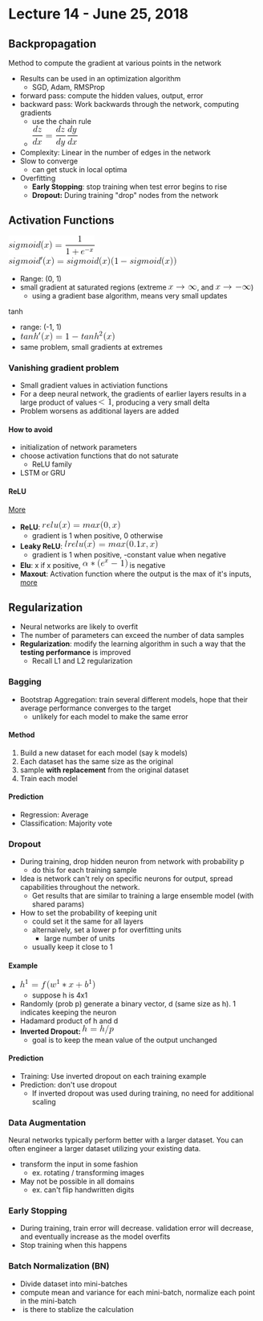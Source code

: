 # Lecture 14 - June 25, 2018

## Backpropagation

Method to compute the gradient at various points in the network
- Results can be used in an optimization algorithm
  - SGD, Adam, RMSProp
- forward pass: compute the hidden values, output, error
- backward pass: Work backwards through the network, computing gradients
  - use the chain rule
  - ![latex-8a88c1d9-6ebc-4ab8-8a6e-d53f9abe59e1](data/lecture14/latex-8a88c1d9-6ebc-4ab8-8a6e-d53f9abe59e1.png)
- Complexity: Linear in the number of edges in the network
- Slow to converge
  - can get stuck in local optima
- Overfitting
  - **Early Stopping**: stop training when test error begins to rise
  - **Dropout:** During training "drop" nodes from the network

## Activation Functions

![latex-7efb33a7-a057-4af7-8a55-38533d1a8a63](data/lecture14/latex-7efb33a7-a057-4af7-8a55-38533d1a8a63.png)
![latex-22c73ae9-1841-49b4-bd0a-40a61e242037](data/lecture14/latex-22c73ae9-1841-49b4-bd0a-40a61e242037.png)
- Range: (0, 1)
- small gradient at saturated regions (extreme ![latex-5c0f086c-31ee-46fb-bdf2-52fe840e533f](data/lecture14/latex-5c0f086c-31ee-46fb-bdf2-52fe840e533f.png), and ![latex-1958a0a5-62b9-4ceb-92d2-6dd01fd9a601](data/lecture14/latex-1958a0a5-62b9-4ceb-92d2-6dd01fd9a601.png))
  - using a gradient base algorithm, means very small updates

tanh
- range: (-1, 1)
- ![latex-ea089340-b2ae-4778-8a68-80dce02c3f9e](data/lecture14/latex-ea089340-b2ae-4778-8a68-80dce02c3f9e.png)
- same problem, small gradients at extremes

### Vanishing gradient problem
- Small gradient values in activiation functions
- For a deep neural network, the gradients of earlier layers results in a large product of values ![latex-3ca13642-1d84-46fa-8235-a33b8737ce60](data/lecture14/latex-3ca13642-1d84-46fa-8235-a33b8737ce60.png), producing a very small delta
- Problem worsens as additional layers are added

#### How to avoid
- initialization of network parameters
- choose activation functions that do not saturate
  - ReLU family
- LSTM or GRU

#### ReLU

[More](https://keras.io/activations/#elu)

- **ReLU**: ![latex-bc974b9b-32d5-45b4-99ba-fd864c36412c](data/lecture14/latex-bc974b9b-32d5-45b4-99ba-fd864c36412c.png)
  - gradient is 1 when positive, 0 otherwise
- **Leaky ReLU**: ![latex-7ab900e9-368c-40b8-80cd-0878d83e63c4](data/lecture14/latex-7ab900e9-368c-40b8-80cd-0878d83e63c4.png)
  - gradient is 1 when positive, -constant value when negative
- **Elu**: x if x positive, ![latex-b92eb9ac-4391-498b-ab92-36c16b66c0e1](data/lecture14/latex-b92eb9ac-4391-498b-ab92-36c16b66c0e1.png) is negative
- **Maxout**: Activation function where the output is the max of it's inputs, [more](https://stats.stackexchange.com/questions/129698/what-is-maxout-in-neural-network)

## Regularization
- Neural networks are likely to overfit
- The number of parameters can exceed the number of data samples
- **Regularization**: modify the learning algorithm in such a way that the **testing performance** is improved
  - Recall L1 and L2 regularization

### Bagging
- Bootstrap Aggregation: train several different models, hope that their average performance converges to the target
  - unlikely for each model to make the same error

#### Method
1. Build a new dataset for each model (say k models)
2. Each dataset has the same size as the original
3. sample **with replacement** from the original dataset
4. Train each model

#### Prediction
- Regression: Average
- Classification: Majority vote

### Dropout
- During training, drop hidden neuron from network with probability p
  - do this for each training sample
- Idea is network can't rely on specific neurons for output, spread capabilities throughout the network.
  - Get results that are similar to training a large ensemble model (with shared params)
- How to set the probability of keeping unit
  - could set it the same for all layers
  - alternaively, set a lower p for overfitting units
    - large number of units
  - usually keep it close to 1

#### Example
- ![latex-a10aa170-b1b1-41e6-a547-74089013640e](data/lecture14/latex-a10aa170-b1b1-41e6-a547-74089013640e.png)
  - suppose h is 4x1
- Randomly (prob p) generate a binary vector, d (same size as h). 1 indicates keeping the neuron
- Hadamard product of h and d
- **Inverted Dropout:** ![latex-711cb15e-505a-4fe8-a25f-de211fb1ef2c](data/lecture14/latex-711cb15e-505a-4fe8-a25f-de211fb1ef2c.png)
  - goal is to keep the mean value of the output unchanged

#### Prediction
- Training: Use inverted dropout on each training example
- Prediction: don't use dropout
  - If inverted dropout was used during training, no need for additional scaling

### Data Augmentation

Neural networks typically perform better with a larger dataset. You can often engineer a larger dataset utilizing your existing data.
- transform the input in some fashion
  - ex. rotating / transforming images
- May not be possible in all domains
  - ex. can't flip handwritten digits

### Early Stopping
- During training, train error will decrease. validation error will decrease, and eventually increase as the model overfits
- Stop training when this happens

### Batch Normalization (BN)
- Divide dataset into mini-batches
- compute mean and variance for each mini-batch, normalize each point in the mini-batch
- ![latex-0288e89a-2708-4af0-becc-5b2df505c96e](data/lecture14/latex-0288e89a-2708-4af0-becc-5b2df505c96e.png) is there to stablize the calculation
